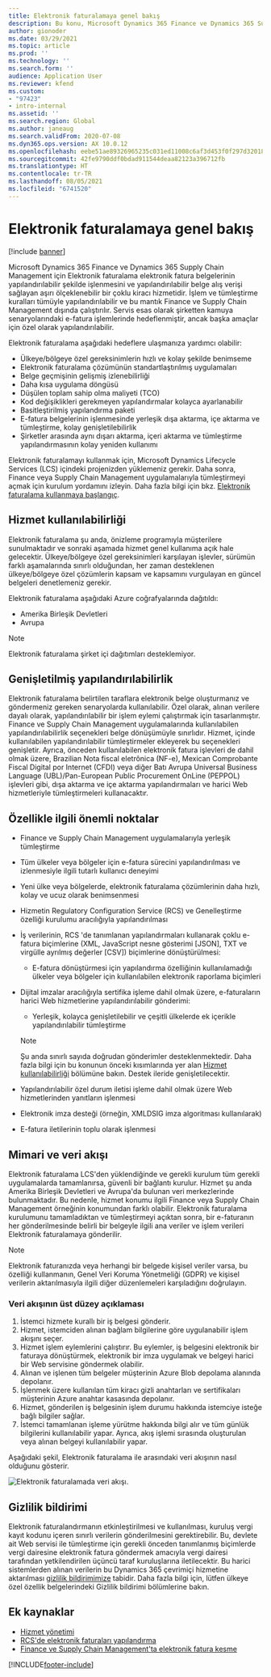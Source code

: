 ```yaml
---
title: Elektronik faturalamaya genel bakış
description: Bu konu, Microsoft Dynamics 365 Finance ve Dynamics 365 Supply Chain Management uygulamalarında elektronik faturalama hakkında bilgi sağlar.
author: gionoder
ms.date: 03/29/2021
ms.topic: article
ms.prod: ''
ms.technology: ''
ms.search.form: ''
audience: Application User
ms.reviewer: kfend
ms.custom:
- "97423"
- intro-internal
ms.assetid: ''
ms.search.region: Global
ms.author: janeaug
ms.search.validFrom: 2020-07-08
ms.dyn365.ops.version: AX 10.0.12
ms.openlocfilehash: eebe51ae89326965235c031ed11008c6af3d453f0f297d3201862946ab4caca9
ms.sourcegitcommit: 42fe9790ddf0bdad911544deaa82123a396712fb
ms.translationtype: HT
ms.contentlocale: tr-TR
ms.lasthandoff: 08/05/2021
ms.locfileid: "6741520"
---
```

# <a name="electronic-invoicing-overview"></a>Elektronik faturalamaya genel bakış

[!include [banner](../includes/banner.md)]

Microsoft Dynamics 365 Finance ve Dynamics 365 Supply Chain Management için Elektronik faturalama elektronik fatura belgelerinin yapılandırılabilir şekilde işlenmesini ve yapılandırılabilir belge alış verişi sağlayan aşırı ölçeklenebilir bir çoklu kiracı hizmetidir. İşlem ve tümleştirme kuralları tümüyle yapılandırılabilir ve bu mantık Finance ve Supply Chain Management dışında çalıştırılır. Servis esas olarak şirketten kamuya senaryolarındaki e-fatura işlemlerinde hedeflenmiştir, ancak başka amaçlar için özel olarak yapılandırılabilir.

Elektronik faturalama aşağıdaki hedeflere ulaşmanıza yardımcı olabilir:

- Ülkeye/bölgeye özel gereksinimlerin hızlı ve kolay şekilde benimseme
- Elektronik faturalama çözümünün standartlaştırılmış uygulamaları
- Belge geçmişinin gelişmiş izlenebilirliği
- Daha kısa uygulama döngüsü
- Düşülen toplam sahip olma maliyeti (TCO)
- Kod değişiklikleri gerekmeyen yapılandırmalar kolayca ayarlanabilir
- Basitleştirilmiş yapılandırma paketi
- E-fatura belgelerinin işlenmesinde yerleşik dışa aktarma, içe aktarma ve tümleştirme, kolay genişletilebilirlik
- Şirketler arasında aynı dışarı aktarma, içeri aktarma ve tümleştirme yapılandırmasının kolay yeniden kullanımı

Elektronik faturalamayı kullanmak için, Microsoft Dynamics Lifecycle Services (LCS) içindeki projenizden yüklemeniz gerekir. Daha sonra, Finance veya Supply Chain Management uygulamalarıyla tümleştirmeyi açmak için kurulum yordamını izleyin. Daha fazla bilgi için bkz. [Elektronik faturalama kullanmaya başlangıç](e-invoicing-get-started.md).

## <a name="service-availability"></a><a name="availability"></a>Hizmet kullanılabilirliği

Elektronik faturalama şu anda, önizleme programıyla müşterilere sunulmaktadır ve sonraki aşamada hizmet genel kullanıma açık hale gelecektir. Ülkeye/bölgeye özel gereksinimleri karşılayan işlevler, sürümün farklı aşamalarında sınırlı olduğundan, her zaman desteklenen ülkeye/bölgeye özel çözümlerin kapsam ve kapsamını vurgulayan en güncel belgeleri denetlemeniz gerekir.

Elektronik faturalama aşağıdaki Azure coğrafyalarında dağıtıldı:

- Amerika Birleşik Devletleri
- Avrupa

> [!NOTE]
> Elektronik faturalama şirket içi dağıtımları desteklemiyor.

## <a name="extended-configurability"></a>Genişletilmiş yapılandırılabilirlik

Elektronik faturalama belirtilen taraflara elektronik belge oluşturmanız ve göndermeniz gereken senaryolarda kullanılabilir. Özel olarak, alınan verilere dayalı olarak, yapılandırılabilir bir işlem eylemi çalıştırmak için tasarlanmıştır. Finance ve Supply Chain Management uygulamalarında kullanılabilen yapılandırılabilirlik seçenekleri belge dönüşümüyle sınırlıdır. Hizmet, içinde kullanılabilen yapılandırılabilir tümleştirmeler ekleyerek bu seçenekleri genişletir. Ayrıca, önceden kullanılabilen elektronik fatura işlevleri de dahil olmak üzere, Brazilian Nota fiscal eletrônica (NF-e), Mexican Comprobante Fiscal Digital por Internet (CFDI) veya diğer Batı Avrupa Universal Business Language (UBL)/Pan-European Public Procurement OnLine (PEPPOL) işlevleri gibi, dışa aktarma ve içe aktarma yapılandırmaları ve harici Web hizmetleriyle tümleştirmeleri kullanacaktır.

## <a name="feature-highlights"></a>Özellikle ilgili önemli noktalar

- Finance ve Supply Chain Management uygulamalarıyla yerleşik tümleştirme
- Tüm ülkeler veya bölgeler için e-fatura sürecini yapılandırılması ve izlenmesiyle ilgili tutarlı kullanıcı deneyimi
- Yeni ülke veya bölgelerde, elektronik faturalama çözümlerinin daha hızlı, kolay ve ucuz olarak benimsenmesi
- Hizmetin Regulatory Configuration Service (RCS) ve Genelleştirme özelliği kurulumu aracılığıyla yapılandırılması
- İş verilerinin, RCS 'de tanımlanan yapılandırmaları kullanarak çoklu e-fatura biçimlerine (XML, JavaScript nesne gösterimi \[JSON\], TXT ve virgülle ayrılmış değerler \[CSV\]) biçimlerine dönüştürülmesi:

    - E-fatura dönüştürmesi için yapılandırma özelliğinin kullanılamadığı ülkeler veya bölgeler için kullanılabilen elektronik raporlama biçimleri

- Dijital imzalar aracılığıyla sertifika işleme dahil olmak üzere, e-faturaların harici Web hizmetlerine yapılandırılabilir gönderimi:

    - Yerleşik, kolayca genişletilebilir ve çeşitli ülkelerde ek içerikle yapılandırılabilir tümleştirme

    > [!NOTE]
    > Şu anda sınırlı sayıda doğrudan gönderimler desteklenmektedir. Daha fazla bilgi için bu konunun önceki kısımlarında yer alan [Hizmet kullanılabilirliği](#availability) bölümüne bakın. Destek ileride genişletilecektir.

- Yapılandırılabilir özel durum iletisi işleme dahil olmak üzere Web hizmetlerinden yanıtların işlenmesi
- Elektronik imza desteği (örneğin, XMLDSIG imza algoritması kullanılarak)
- E-fatura iletilerinin toplu olarak işlenmesi

## <a name="architecture-and-data-flow"></a>Mimari ve veri akışı

Elektronik faturalama LCS'den yüklendiğinde ve gerekli kurulum tüm gerekli uygulamalarda tamamlanırsa, güvenli bir bağlantı kurulur. Hizmet şu anda Amerika Birleşik Devletleri ve Avrupa'da bulunan veri merkezlerinde bulunmaktadır. Bu nedenle, hizmet konumu ilgili Finance veya Supply Chain Management örneğinin konumundan farklı olabilir. Elektronik faturalama kurulumunu tamamladıktan ve tümleştirmeyi açıktan sonra, bir e-faturanın her gönderilmesinde belirli bir belgeyle ilgili ana veriler ve işlem verileri Elektronik faturalamaya gönderilir.

> [!NOTE]
> Elektronik faturanızda veya herhangi bir belgede kişisel veriler varsa, bu özelliği kullanmanın, Genel Veri Koruma Yönetmeliği (GDPR) ve kişisel verilerin aktarılmasıyla ilgili diğer düzenlemeleri karşıladığını doğrulayın.

### <a name="high-level-description-of-the-data-flow"></a>Veri akışının üst düzey açıklaması

1. İstemci hizmete kurallı bir iş belgesi gönderir.
2. Hizmet, istemciden alınan bağlam bilgilerine göre uygulanabilir işlem akışını seçer.
3. Hizmet işlem eylemlerini çalıştırır. Bu eylemler, iş belgesini elektronik bir faturaya dönüştürmek, elektronik bir imza uygulamak ve belgeyi harici bir Web servisine göndermek olabilir.
4. Alınan ve işlenen tüm belgeler müşterinin Azure Blob depolama alanında depolanır.
5. İşlenmek üzere kullanılan tüm kiracı gizli anahtarları ve sertifikaları müşterinin Azure anahtar kasasında depolanır.
6. Hizmet, gönderilen iş belgesinin işlem durumu hakkında istemciye isteğe bağlı bilgiler sağlar.
7. İstemci tamamlanan işleme yürütme hakkında bilgi alır ve tüm günlük bilgilerini kullanılabilir yapar. Ayrıca, akış işlemi sırasında oluşturulan veya alınan belgeyi kullanılabilir yapar.

Aşağıdaki şekil, Elektronik faturalama ile arasındaki veri akışının nasıl olduğunu gösterir.

![Elektronik faturalamada veri akışı.](media/e-invoicing-service-data-flow-diagram-overview.png)

## <a name="privacy-notice"></a>Gizlilik bildirimi
Elektronik faturalandırmanın etkinleştirilmesi ve kullanılması, kuruluş vergi kayıt kodunu içeren sınırlı verilerin gönderilmesini gerektirebilir. Bu, devlete ait Web servisi ile tümleştirme için gerekli önceden tanımlanmış biçimlerde vergi dairesine elektronik fatura göndermek amacıyla vergi dairesi tarafından yetkilendirilen üçüncü taraf kuruluşlarına iletilecektir. Bu harici sistemlerden alınan verilerin bu Dynamics 365 çevrimiçi hizmetine aktarılması [gizlilik bildirimimize](https://go.microsoft.com/fwlink/?LinkId=512132) tabidir. Daha fazla bilgi için, lütfen ülkeye özel özellik belgelerindeki Gizlilik bildirimi bölümlerine bakın.

## <a name="additional-resources"></a>Ek kaynaklar
- [Hizmet yönetimi](e-invoicing-service-administration.md)
- [RCS'de elektronik faturaları yapılandırma](e-invoicing-configuration-rcs.md)
- [Finance ve Supply Chain Management'ta elektronik fatura kesme](e-invoicing-issuing-electronic-invoices-finance-supply-chain-management.md)


[!INCLUDE[footer-include](../../includes/footer-banner.md)]

